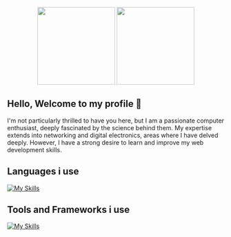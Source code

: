 <div align="center">
<img height="180em" src="https://github-readme-stats.vercel.app/api?username=viann-van-staden&show_icons=true&theme=aura_dark&include_all_commits=true&count_private=true"/>
<img height="180em" src="https://github-readme-stats.vercel.app/api/top-langs/?username=viann-van-staden&size_weight=0.5&count_weight=0.5&theme=aura_dark"/>
</div>

<div align="left">
 
## Hello, Welcome to my profile 👋

I'm not particularly thrilled to have you here, but I am a passionate computer enthusiast, deeply fascinated by the science behind them. My expertise extends into networking and digital electronics, areas where I have delved deeply. However, I have a strong desire to learn and improve my web development skills.

## Languages i use
[![My Skills](https://skillicons.dev/icons?i=html,css,php,python,cpp,cs)](https://skillicons.dev)
 
 ## Tools and Frameworks i use
 [![My Skills](https://skillicons.dev/icons?i=unreal,laravel,net,vue)](https://skillicons.dev)
 
</div>
